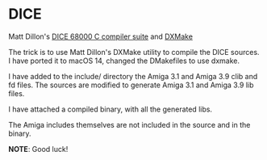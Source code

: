 DICE
====

Matt Dillon's [DICE 68000 C compiler suite](http://apollo.backplane.com/FreeSrc/) and [DXMake](http://apollo.backplane.com/FreeBSDPorts/)

The trick is to use Matt Dillon's DXMake utility to compile the DICE sources.
I have ported it to macOS 14, changed the DMakefiles to use dxmake.

I have added to the  include/ directory the Amiga 3.1 and Amiga 3.9 clib 
and fd files. The sources are modified to generate Amiga 3.1 and Amiga 
3.9 lib files.

I have attached a compiled binary, with all the generated libs.

The Amiga includes themselves are not included in the source and in the
binary.


**NOTE**: Good luck!
